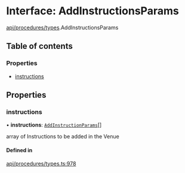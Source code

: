# Interface: AddInstructionsParams

[api/procedures/types](../wiki/api.procedures.types).AddInstructionsParams

## Table of contents

### Properties

- [instructions](../wiki/api.procedures.types.AddInstructionsParams#instructions)

## Properties

### instructions

• **instructions**: [`AddInstructionParams`](../wiki/api.procedures.types#addinstructionparams)[]

array of Instructions to be added in the Venue

#### Defined in

[api/procedures/types.ts:978](https://github.com/PolymeshAssociation/polymesh-sdk/blob/9a8715021/src/api/procedures/types.ts#L978)
